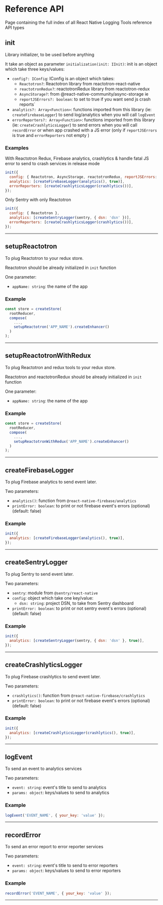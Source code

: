 # Reference API

Page containing the full index of all React Native Logging Tools reference API types

## init

Library initializer, to be used before anything

It take an object as parameter `initialization(init: IInit)`:
init is an object which take three keys/values:
- `config?: IConfig`: IConfig is an object which takes: 
    - `Reactotron?`: Reactotron library from reactotron-react-native
    - `reactotronRedux?`: reactotronRedux library from reactotron-redux
    - `AsyncStorage?`: from @react-native-community/async-storage ie
    - `reportJSErrors?: boolean`: to set to true if you want send js crash reports`
- `analytics?: Array<Function>`: functions imported from this library (ie: `createFirebaseLogger`) to send log/analytics when you will call `logEvent`
- `errorReporters?: Array<Function>`: functions imported from this library (ie: `createCrashlyticsLogger`) to send errors when you will call `recordError` or when app crashed with a JS error (only if `reportJSErrors` is true and `errorReporters` not empty )

### Examples

With Reactotron Redux, Firebase analytics, crashlytics & handle fatal JS error to send to crash services in release mode
```javascript
init({
  config: { Reactotron, AsyncStorage, reactotronRedux, reportJSErrors: !__DEV__ },
  analytics: [createFirebaseLogger(analytics(), true)],
  errorReporters: [createCrashlyticsLogger(crashlytics())],
});
```
Only Sentry with only Reactotron
```javascript
init({
  config: { Reactotron },
  analytics: [createSentryLogger(sentry, { dsn: 'dsn' })],
  errorReporters: [createCrashlyticsLogger(crashlytics())],
});
```
------
## setupReactotron

To plug Reactotron to your redux store.

Reactotron should be already initialized in `init` function

One parameter:
- `appName: string`: the name of the app 

### Example

```javascript
const store = createStore(
  rootReducer,
  compose(
    ...,
    setupReactotron('APP_NAME').createEnhancer()
  )
);
```
------
## setupReactotronWithRedux

To plug Reactotron and redux tools to your redux store.

Reactotron and reactotronRedux should be already initialized in `init` function

One parameter:
- `appName: string`: the name of the app 

### Example

```javascript
const store = createStore(
  rootReducer,
  compose(
    ...,
    setupReactotronWithRedux('APP_NAME').createEnhancer()
  )
);
```
------
## createFirebaseLogger

To plug Firebase analytics to send event later.

Two parameters:
- `analytics()`: function from `@react-native-firebase/analytics`
- `printError: boolean`: to print or not firebase event's errors (optional)(default: false)

### Example

```javascript
init({
  analytics: [createFirebaseLogger(analytics(), true)],
});
```
------
## createSentryLogger

To plug Sentry to send event later.

Two parameters:
- `sentry`: module from `@sentry/react-native`
- `config`: object which take one key/value:
    - `dsn: string`: project DSN, to take from Sentry dashboard 
- `printError: boolean`: to print or not sentry event's errors (optional)(default: false)

### Example

```javascript
init({
  analytics: [createSentryLogger(sentry, { dsn: 'dsn' }, true)],
});
```
------
## createCrashlyticsLogger

To plug Firebase crashlytics to send event later.

Two parameters:
- `crashlytics()`: function from `@react-native-firebase/crashlytics`
- `printError: boolean`: to print or not firebase event's errors (optional)(default: false)

### Example

```javascript
init({
  analytics: [createCrashlyticsLogger(crashlytics(), true)],
});
```
------
## logEvent

To send an event to analytics services

Two parameters:
- `event: string`: event's title to send to analytics
- `params: object`: keys/values to send to analytics

### Example

```javascript
logEvent('EVENT_NAME', { your_key: 'value' });
```
------
## recordError

To send an error report to error reporter services

Two parameters:
- `event: string`: event's title to send to error reporters
- `params: object`: keys/values to send to error reporters

### Example

```javascript
recordError('EVENT_NAME', { your_key: 'value' });
```
------

